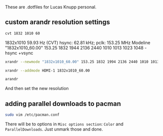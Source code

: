 These are .dotfiles for Lucas Knupp personal.

## custom arandr resolution settings

```bash
cvt 1832 1010 60
```

1832x1010 59.93 Hz (CVT) hsync: 62.81 kHz; pclk: 153.25 MHz
Modeline "1832x1010_60.00"  153.25  1832 1944 2136 2440  1010 1013 1023 1048 -hsync +vsync

```bash
xrandr --newmode "1832x1010_60.00" 153.25 1832 1994 2136 2440 1010 1013 1023 1048 -hsync +vsync
```

```bash
xrandr --addmode HDMI-1 1832x1010_60.00
```

```bash
arandr
```

And then set the new resolution

## adding parallel downloads to pacman

```bash
sudo vim /etc/pacman.conf
```

There will be to options in `Misc options section`: `Color` and `ParallelDownloads`. Just unmark those and done.